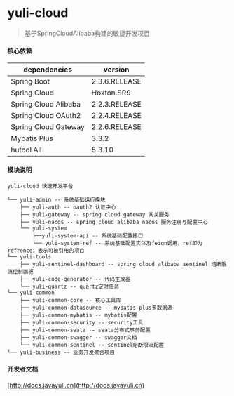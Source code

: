 # yuli-cloud

>基于SpringCloudAlibaba构建的敏捷开发项目

#### 核心依赖


| dependencies         | version       |
| -------------------- | ------------- |
| Spring Boot          | 2.3.6.RELEASE |
| Spring Cloud         | Hoxton.SR9    |
| Spring Cloud Alibaba | 2.2.3.RELEASE |
| Spring Cloud OAuth2  | 2.2.4.RELEASE |
| Spring Cloud Gateway | 2.2.6.RELEASE |
| Mybatis Plus         | 3.3.2         |
| hutool All           | 5.3.10        |



#### 模块说明

~~~
yuli-cloud 快速开发平台

└── yuli-admin -- 系统基础运行模块
    ├── yuli-auth -- oauth2 认证中心
    ├── yuli-gateway -- spring cloud gateway 网关服务
    ├── yuli-nacos -- spring cloud alibaba nacos 服务注册与配置中心
    └── yuli-system
        ├──yuli-system-api -- 系统基础配置接口
        └── yuli-system-ref -- 系统基础配置实体及feign调用，ref即为refrence，表示可被引用的项目
└── yuli-tools
    ├── yuli-sentinel-dashboard -- spring cloud alibaba sentinel 熔断限流控制面板
    ├── yuli-code-generator -- 代码生成器
    └── yuli-quartz -- quartz定时任务
└── yuli-common
    ├── yuli-common-core -- 核心工具库
    ├── yuli-common-datasource -- mybatis-plus多数据源
    ├── yuli-common-mybatis -- mybatis配置
    ├── yuli-common-security -- security工具
    ├── yuli-common-seata -- seata分布式事务配置
    ├── yuli-common-swagger -- swagger文档
    └── yuli-common-sentinel -- sentinel熔断限流配置
└── yuli-business -- 业务开发聚合项目
~~~

#### 开发者文档

[http://docs.javayuli.cn](http://docs.javayuli.cn)
